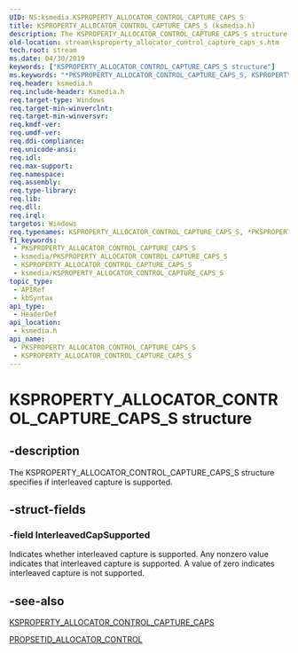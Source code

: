 ```yaml
---
UID: NS:ksmedia.KSPROPERTY_ALLOCATOR_CONTROL_CAPTURE_CAPS_S
title: KSPROPERTY_ALLOCATOR_CONTROL_CAPTURE_CAPS_S (ksmedia.h)
description: The KSPROPERTY_ALLOCATOR_CONTROL_CAPTURE_CAPS_S structure specifies if interleaved capture is supported.
old-location: stream\ksproperty_allocator_control_capture_caps_s.htm
tech.root: stream
ms.date: 04/30/2019
keywords: ["KSPROPERTY_ALLOCATOR_CONTROL_CAPTURE_CAPS_S structure"]
ms.keywords: "*PKSPROPERTY_ALLOCATOR_CONTROL_CAPTURE_CAPS_S, KSPROPERTY_ALLOCATOR_CONTROL_CAPTURE_CAPS_S, KSPROPERTY_ALLOCATOR_CONTROL_CAPTURE_CAPS_S structure [Streaming Media Devices], PKSPROPERTY_ALLOCATOR_CONTROL_CAPTURE_CAPS_S, PKSPROPERTY_ALLOCATOR_CONTROL_CAPTURE_CAPS_S structure pointer [Streaming Media Devices], ksmedia/KSPROPERTY_ALLOCATOR_CONTROL_CAPTURE_CAPS_S, ksmedia/PKSPROPERTY_ALLOCATOR_CONTROL_CAPTURE_CAPS_S, stream.ksproperty_allocator_control_capture_caps_s, vidcapstruct_705f4e1a-dc90-446d-bf3c-97fe454db939.xml"
req.header: ksmedia.h
req.include-header: Ksmedia.h
req.target-type: Windows
req.target-min-winverclnt: 
req.target-min-winversvr: 
req.kmdf-ver: 
req.umdf-ver: 
req.ddi-compliance: 
req.unicode-ansi: 
req.idl: 
req.max-support: 
req.namespace: 
req.assembly: 
req.type-library: 
req.lib: 
req.dll: 
req.irql: 
targetos: Windows
req.typenames: KSPROPERTY_ALLOCATOR_CONTROL_CAPTURE_CAPS_S, *PKSPROPERTY_ALLOCATOR_CONTROL_CAPTURE_CAPS_S
f1_keywords:
 - PKSPROPERTY_ALLOCATOR_CONTROL_CAPTURE_CAPS_S
 - ksmedia/PKSPROPERTY_ALLOCATOR_CONTROL_CAPTURE_CAPS_S
 - KSPROPERTY_ALLOCATOR_CONTROL_CAPTURE_CAPS_S
 - ksmedia/KSPROPERTY_ALLOCATOR_CONTROL_CAPTURE_CAPS_S
topic_type:
 - APIRef
 - kbSyntax
api_type:
 - HeaderDef
api_location:
 - ksmedia.h
api_name:
 - PKSPROPERTY_ALLOCATOR_CONTROL_CAPTURE_CAPS_S
 - KSPROPERTY_ALLOCATOR_CONTROL_CAPTURE_CAPS_S
---
```


# KSPROPERTY_ALLOCATOR_CONTROL_CAPTURE_CAPS_S structure


## -description

The KSPROPERTY_ALLOCATOR_CONTROL_CAPTURE_CAPS_S structure specifies if interleaved capture is supported.

## -struct-fields

### -field InterleavedCapSupported

Indicates whether interleaved capture is supported. Any nonzero value indicates that interleaved capture is supported. A value of zero indicates interleaved capture is not supported.

## -see-also

<a href="/windows-hardware/drivers/stream/ksproperty-allocator-control-capture-caps">KSPROPERTY_ALLOCATOR_CONTROL_CAPTURE_CAPS</a>



<a href="/windows-hardware/drivers/stream/propsetid-allocator-control">PROPSETID_ALLOCATOR_CONTROL</a>

